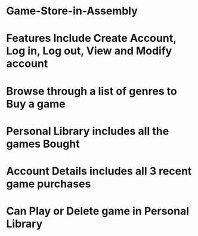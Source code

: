 # Game-Store-in-Assembly
# Features Include Create Account, Log in, Log out, View and Modify account
# Browse through a list of genres to Buy a game
# Personal Library includes all the games Bought
# Account Details includes all 3 recent game purchases
# Can Play or Delete game in Personal Library

